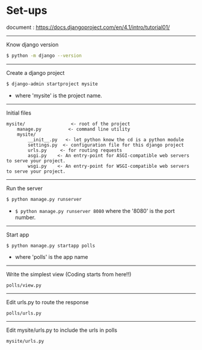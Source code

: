 # Set-ups

document : https://docs.djangoproject.com/en/4.1/intro/tutorial01/

---

Know django version
```sh
$ python -m django --version
```

---

Create a django project
```sh
$ django-admin startproject mysite
```
* where 'mysite' is the project name.

---

Initial files
```
mysite/                 <- root of the project
    manage.py          <- command line utility
    mysite/
        __init__.py   <- let python know the cd is a python module
        settings.py  <- configuration file for this django project
        urls.py     <- for routing requests
        asgi.py    <- An entry-point for ASGI-compatible web servers to serve your project.
        wsgi.py    <- An entry-point for WSGI-compatible web servers to serve your project.
```

---

Run the server
```sh
$ python manage.py runserver
```
* `$ python manage.py runserver 8080` where the '8080' is the port number.

---

Start app
```sh
$ python manage.py startapp polls
```
* where 'polls' is the app name

---

Write the simplest view (Coding starts from here!!)
```
polls/view.py
```

---

Edit urls.py to route the response
```
polls/urls.py
```

---

Edit mysite/urls.py to include the urls in polls
```
mysite/urls.py
```
